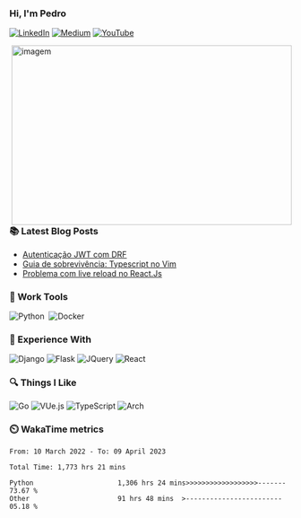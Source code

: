 ### Hi, I'm Pedro

[![LinkedIn](https://img.shields.io/badge/pedrofonsecaa-%230077B5.svg?style=for-the-badge&logo=linkedin&logoColor=white)](https://www.linkedin.com/in/pedrofonsecaa/)
[![Medium](https://img.shields.io/badge/peidrao-12100E?style=for-the-badge&logo=medium&logoColor=white)](https://medium.com/@peidrao)
[![YouTube](https://img.shields.io/badge/Pedro%20Fonseca-D14836?style=for-the-badge&logo=youtube&logoColor=white)](https://www.youtube.com/channel/UCNwiRpXEAIvKDQiGVRuHkcw)


<img align="right" alt="imagem" src="https://github.com/peidrao/peidrao/blob/main/test.png?raw=true" width="500" height="320" />
  
### :books: Latest Blog Posts

- [Autenticação JWT com DRF](https://medium.com/@peidrao/autentica%C3%A7%C3%A3o-jwt-com-drf-295543744f63)
- [Guia de sobrevivência: Typescript no Vim](https://medium.com/@peidrao/guia-de-sobreviv%C3%AAncia-typescript-no-vim-81d514b9abaf)
- [Problema com live reload no React.Js](https://medium.com/@peidrao/problema-com-live-reload-no-react-js-aa083c608f2a)
  
  
### :wrench: Work Tools

![Python](https://img.shields.io/badge/PYTHON-3776AB.svg?&style=flat&logo=python&logoColor=white)&nbsp;
![Docker](https://img.shields.io/badge/DOCKER-2496ED.svg?&style=flat&logo=docker&logoColor=white)&nbsp;

### :rocket: Experience With
![Django](https://img.shields.io/badge/DJANGO-%23092E20?style=flat&logo=django&logoColor=white)
![Flask](https://img.shields.io/badge/FLASK-000000?style=flat&logo=Flask)
![JQuery](https://img.shields.io/badge/JQUERY-0769AD?&style=flat&logo=jquery&logoColor=white)
![React](https://img.shields.io/badge/REACT-61dafb?style=flat&logo=react&logoColor=ffffff)


### :mag: Things I Like
![Go](https://img.shields.io/badge/GO-79d4fd?style=flat&logo=GO&logoColor=ffffff)
![VUe.js](https://img.shields.io/badge/Vue.js-35495E?style=flat&logo=vue.js&logoColor=4FC08D)
![TypeScript](https://img.shields.io/badge/TYPESCRIPT-3178c6?style=flat&logo=typescript&logoColor=ffffff)
![Arch](https://img.shields.io/badge/ARCH%20LINUX-1793D1?logo=arch-linux&logoColor=fff&style=flat)


### :timer_clock: WakaTime metrics

<!--START_SECTION:waka-->

```text
From: 10 March 2022 - To: 09 April 2023

Total Time: 1,773 hrs 21 mins

Python                     1,306 hrs 24 mins>>>>>>>>>>>>>>>>>>-------   73.67 %
Other                      91 hrs 48 mins  >------------------------   05.18 %
```

<!--END_SECTION:waka-->
